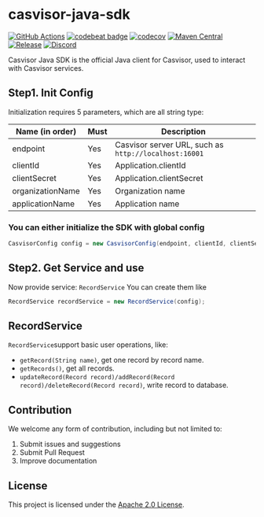 # casvisor-java-sdk

[![GitHub Actions](https://github.com/casvisor/casvisor-java-sdk/actions/workflows/maven-ci.yml/badge.svg)](https://github.com/casvisor/casvisor-java-sdk/actions/workflows/maven-ci.yml)
[![codebeat badge](https://codebeat.co/badges/e3e92eff-8b71-4903-9764-5126e855b3b6)](https://codebeat.co/projects/github-com-casvisor-casvisor-java-sdk-master)
[![codecov](https://codecov.io/gh/casvisor/casvisor-java-sdk/branch/master/graph/badge.svg?token=1C2FSTN4J8)](https://codecov.io/gh/casvisor/casvisor-java-sdk)
[![Maven Central](https://img.shields.io/maven-central/v/org.casbin/casvisor-java-sdk.svg)](https://mvnrepository.com/artifact/org.casbin/casvisor-java-sdk/latest)
[![Release](https://img.shields.io/github/release/casvisor/casvisor-java-sdk.svg)](https://github.com/casvisor/casvisor-java-sdk/releases/latest)
[![Discord](https://img.shields.io/discord/1022748306096537660?logo=discord&label=discord&color=5865F2)](https://discord.gg/5rPsrAzK7S)

Casvisor Java SDK is the official Java client for Casvisor, used to interact with Casvisor services.

## Step1. Init Config

Initialization requires 5 parameters, which are all string type:

| Name (in order)  | Must | Description                                           |
|------------------|------|-------------------------------------------------------|
| endpoint         | Yes  | Casvisor server URL, such as `http://localhost:16001` |
| clientId         | Yes  | Application.clientId                                  |
| clientSecret     | Yes  | Application.clientSecret                              |
| organizationName | Yes  | Organization name                                     |
| applicationName  | Yes  | Application name                                      |

### You can either initialize the SDK with global config

```java
CasvisorConfig config = new CasvisorConfig(endpoint, clientId, clientSecret, certificate, organizationName, applicationName);
```

## Step2. Get Service and use

Now provide service: ``RecordService``
You can create them like
```java
RecordService recordService = new RecordService(config);
```
## RecordService

``RecordService``support basic user operations, like:
- ``getRecord(String name)``, get one record by record name.
- ``getRecords()``, get all records.
- ``updateRecord(Record record)/addRecord(Record record)/deleteRecord(Record record)``, write record to database.

## Contribution

We welcome any form of contribution, including but not limited to:

1. Submit issues and suggestions
2. Submit Pull Request
3. Improve documentation

## License

This project is licensed under the [Apache 2.0 License](LICENSE).
